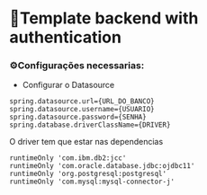 # :rocket:Template backend with authentication

### :gear:Configurações necessarias:

- Configurar o Datasource
```lombok.config
spring.datasource.url={URL_DO_BANCO}
spring.datasource.username={USUARIO}
spring.datasource.password={SENHA}
spring.database.driverClassName={DRIVER}
```
O driver tem que estar nas dependencias
```lombok.config
runtimeOnly 'com.ibm.db2:jcc'
runtimeOnly 'com.oracle.database.jdbc:ojdbc11'
runtimeOnly 'org.postgresql:postgresql'
runtimeOnly 'com.mysql:mysql-connector-j'
```
